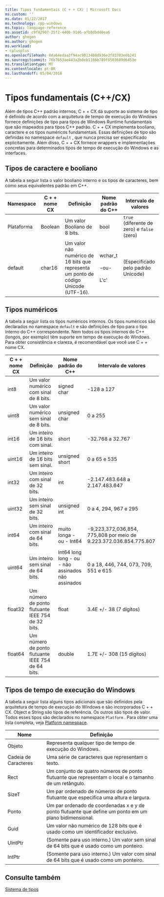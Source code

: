 ```yaml
---
title: Tipos fundamentais (C + + CX) | Microsoft Docs
ms.custom: ''
ms.date: 01/22/2017
ms.technology: cpp-windows
ms.topic: language-reference
ms.assetid: c9f82907-25f2-440b-91d6-afb8dbd46ea6
author: ghogen
ms.author: ghogen
ms.workload:
- cplusplus
ms.openlocfilehash: 0da64edaa3f94ac9813408d936e3f83783e6b241
ms.sourcegitcommit: 76b7653ae443a2b8eb1186b789f8503609d6453e
ms.translationtype: MT
ms.contentlocale: pt-BR
ms.lasthandoff: 05/04/2018
---
```

# <a name="fundamental-types-ccx"></a>Tipos fundamentais (C++/CX)
Além de tipos C++ padrão internos, C + + CX dá suporte ao sistema de tipo é definido de acordo com a arquitetura de tempo de execução do Windows fornece definições de tipo para tipos de Windows Runtime fundamentais que são mapeados para tipos C++ padrão. C + + CX implementa booliano, caractere e os tipos numéricos fundamentais. Essas definições de tipo são definidas no namespace `default` , que nunca precisa ser especificado explicitamente. Além disso, C + + CX fornece wrappers e implementações concretas para determinados tipos de tempo de execução do Windows e as interfaces.  
  
## <a name="boolean-and-character-types"></a>Tipos de caractere e booliano  
 A tabela a seguir lista o valor booliano interno e os tipos de caracteres, bem como seus equivalentes padrão em C++.  
  
|Namespace|C + + nome CX|Definição|Nome padrão do C++|Intervalo de valores|  
|---------------|-----------------------------------------------------------------------|----------------|-------------------------|---------------------|  
|Plataforma|Boolean|Um valor Booliano de 8 bits.|bool|`true` (diferente de zero) e `false` (zero)|  
|default|char16|Um valor não numérico de 16 bits que representa um ponto de código Unicode (UTF-16).|wchar_t<br /><br /> -ou-<br /><br /> L'c'|(Especificado pelo padrão Unicode)|  
  
## <a name="numeric-types"></a>Tipos numéricos  
 A tabela a seguir lista os tipos numéricos internos. Os tipos numéricos são declarados no namespace `default` e são definições de tipo para o tipo interno do C++ correspondente. Nem todos os tipos internos do C++ (longos, por exemplo) têm suporte em tempo de execução do Windows. Para obter consistência e clareza, é recomendável que você use C + + nome CX.  
  
|C + + nome CX|Definição|Nome padrão do C++|Intervalo de valores|  
|-----------------------------------------------------------------------|----------------|-------------------------|---------------------|  
|int8|Um valor numérico com sinal de 8 bits.|signed char|-128 a 127|  
|uint8|Um valor numérico sem sinal de 8 bits.|unsigned char|0 a 255|  
|int16|Um inteiro de 16 bits com sinal.|short|-32.768 a 32.767|  
|uint16|Um inteiro de 16 bits sem sinal.|unsigned short|0 a 65 e 535|  
|int32|Um inteiro com sinal de 32 bits.|int|-2.147.483.648 a 2.147.483.647|  
|uint32|Um inteiro sem sinal de 32 bits.|unsigned int|0 a 4, 294, 967 e 295|  
|int64|Um inteiro com sinal de 64 bits.|muito longa - ou - Int64|-9,223,372,036,854, 775,808 por meio de 9.223.372.036.854.775.807|  
|uint64|Um inteiro sem sinal de 64 bits.|Int64 long long - ou - não assinados não assinados|0 a 18, 446, 744, 073, 709, 551 e 615|  
|float32|Um número de ponto flutuante IEEE 754 de 32 bits.|float|3.4E +/- 38 (7 dígitos)|  
|float64|Um número de ponto flutuante IEEE 754 de 64 bits.|double|1.7E +/- 308 (15 dígitos)|  
  
## <a name="windows-runtime-types"></a>Tipos de tempo de execução do Windows  
 A tabela a seguir lista alguns tipos adicionais que são definidos pela arquitetura de tempo de execução do Windows e são incorporados C + + CX. Object e String são tipos de referência. Os outros são tipos de valor. Todos esses tipos são declarados no namespace `Platform` . Para obter uma lista completa, veja [Platform namespace](../cppcx/platform-namespace-c-cx.md).  
  
|Nome|Definição|  
|----------|----------------|  
|Objeto|Representa qualquer tipo de tempo de execução do Windows.|  
|Cadeia de Caracteres|Uma série de caracteres que representam o texto.|  
|Rect|Um conjunto de quatro números de ponto flutuante que representam o local e o tamanho de um retângulo.|  
|SizeT|Um par ordenado de números de ponto flutuante que especifica uma altura e largura.|  
|Ponto|Um par ordenado de coordenadas x e y de ponto flutuante que define um ponto em um plano bidimensional.|  
|Guid|Um valor não numérico de 128 bits que é usado como um identificador exclusivo.|  
|UIntPtr|(Somente para uso interno.) Um valor sem sinal de 64 bits que é usado como um ponteiro.|  
|IntPtr|(Somente para uso interno.)  Um valor com sinal de 64 bits que é usado como um ponteiro.|  
  
## <a name="see-also"></a>Consulte também  
 [Sistema de tipos](../cppcx/type-system-c-cx.md)